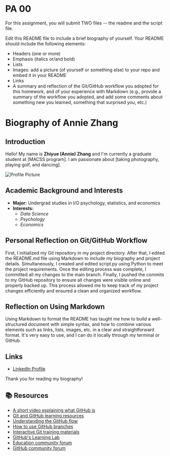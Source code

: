 # PA 00

For this assignment, you will submit TWO files -- the readme and the script file. 


Edit this README file to include a brief biography of yourself. Your README should include the following elements:
* Headers (one or more)
* Emphasis (italics or/and bold)
* Lists
* Images: add a picture (of yourself or something else) to your repo and embed it in your README
* Links
* A summary and reflection of the Git/GitHub workflow you adopted for this homework, and of your experience with Markdown (e.g., provide a summary of the workflow you adopted, and add some comments about something new you learned, something that surprised you, etc.)

# Biography of Annie Zhang

## Introduction
Hello! My name is **Zhiyue (Annie) Zhang** and I'm currently a graduate student at [MACSS program]. I am passionate about [taking photography, playing golf, and dancing].

![Profile Picture](pic.JPG)

## Academic Background and Interests
- **Major:** Undergrad studies in I/O psychology, statistics, and economics
- **Interests:**
  - *Data Science*
  - *Psychology*
  - *Economics*
  
## Personal Reflection on Git/GitHub Workflow
First, I initialized my Git repository in my project directory. After that, I edited the README.md file using Markdown to include my biography and project details. Simultaneously, I created and edited script.py using Python to meet the project requirements. Once the editing process was complete, I committed all my changes to the main branch. Finally, I pushed the commits to my GitHub repository to ensure all changes were visible online and properly backed up. This process allowed me to keep track of my project changes efficiently and ensured a clean and organized workflow.


## Reflection on Using Markdown
Using Markdown to format the README has taught me how to build a well-structured document with simple syntax, and how to combine various elements such as links, lists, images, etc. in a clear and straightforward format. It's very easy to use, and I can do it locally through my terminal or GitHub.

## Links
- [LinkedIn Profile](https://www.linkedin.com/in/zhiyue-zhang-763677327)

Thank you for reading my biography!


## 📚  Resources 
* [A short video explaining what GitHub is](https://www.youtube.com/watch?v=w3jLJU7DT5E&feature=youtu.be) 
* [Git and GitHub learning resources](https://docs.github.com/en/github/getting-started-with-github/git-and-github-learning-resources) 
* [Understanding the GitHub flow](https://guides.github.com/introduction/flow/)
* [How to use GitHub branches](https://www.youtube.com/watch?v=H5GJfcp3p4Q&feature=youtu.be)
* [Interactive Git training materials](https://githubtraining.github.io/training-manual/#/01_getting_ready_for_class)
* [GitHub's Learning Lab](https://github.com/apps/github-learning-lab)
* [Education community forum](https://education.github.community/)
* [GitHub community forum](https://github.community/)

